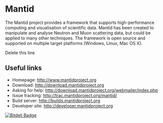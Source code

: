 Mantid
======

The Mantid project provides a framework that supports high-performance computing and visualisation of scientific data. Mantid has been created to manipulate and analyse Neutron and Muon scattering data, but could be applied to many other techniques. The framework is open source and supported on multiple target platforms (Windows, Linux, Mac OS X).

Delete this line

Useful links
------------
 * Homepage: http://www.mantidproject.org
 * Download: http://download.mantidproject.org
 * Asking for help: http://download.mantidproject.org/webmailer/index.php
 * Issue tracking: http://trac.mantidproject.org/mantid/
 * Build server: http://builds.mantidproject.org
 * Developer site: http://developer.mantidproject.org

[![Bitdeli Badge](https://d2weczhvl823v0.cloudfront.net/mantidproject/mantid/trend.png)](https://bitdeli.com/free "Bitdeli Badge")
